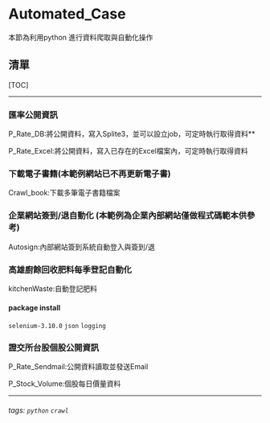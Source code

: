 Automated_Case
===
本節為利用python 進行資料爬取與自動化操作
## 清單

[TOC]

--- 
### 匯率公開資訊
P_Rate_DB:將公開資料，寫入Splite3，並可以設立job，可定時執行取得資料**

P_Rate_Excel:將公開資料，寫入已存在的Excel檔案內，可定時執行取得資料

### 下載電子書籍(本範例網站已不再更新電子書)
Crawl_book:下載多筆電子書籍檔案

### 企業網站簽到/退自動化 (本範例為企業內部網站僅做程式碼範本供參考)
Autosign:內部網站簽到系統自動登入與簽到/退

### 高雄廚餘回收肥料每季登記自動化
kitchenWaste:自動登記肥料 
#### package install
`selenium-3.10.0`
`json`
`logging`

### 證交所台股個股公開資訊
P_Rate_Sendmail:公開資料讀取並發送Email

P_Stock_Volume:個股每日價量資料

---

###### tags: `python` `crawl`
